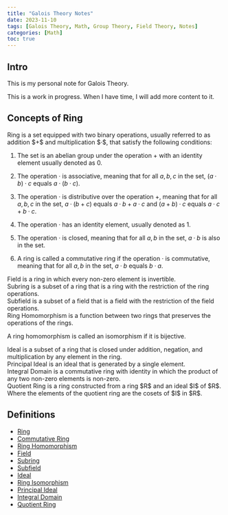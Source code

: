 ```yaml
---
title: "Galois Theory Notes"
date: 2023-11-10
tags: [Galois Theory, Math, Group Theory, Field Theory, Notes]
categories: [Math]
toc: true
---
```


## Intro

This is my personal note for Galois Theory.

This  is a work in progress.
When I have time, I will add more content to it.

## Concepts of Ring

<div class="math_definition_env">
<span id="definition:ring" className="math_definition">Ring</span>
is a set equipped with two binary operations, usually referred to as
addition $+$ and multiplication $·$,
that satisfy the following conditions:

1. The set is an abelian group under the operation $+$
   with an identity element usually denoted as 0.

2. The operation $·$ is associative,
   meaning that for all $a, b, c$ in the set, $(a·b)·c$ equals $a·(b·c)$.

3. The operation $·$ is distributive over the operation $+$,
   meaning that for all $a, b, c$ in the set, $a·(b+c)$ equals
   $a·b + a·c$ and $(a+b)·c$ equals $a·c + b·c$.

4. The operation $·$ has an identity element, usually denoted as $1$.

5. The operation $·$ is closed, meaning that for all $a, b$ in the set,
$a·b$ is also in the set.

6. A ring is called a commutative ring if the operation $·$ is commutative,
   meaning that for all $a, b$ in the set, $a·b$ equals $b·a$.
</div>

<div class="math_definition_env">
<span id="definition:field" class="math_definition"> Field </span>
is a ring in which every non-zero element is invertible.
</div>

<div class="math_definition_env">
<span id="definition:subring" class="math_definition"> Subring </span>
is a subset of a ring
that is a ring with the restriction of the ring operations.
</div>

<div class="math_definition_env">
<span id="definition:subfield" class="math_definition"> Subfield </span>
is a subset of a field
that is a field with the restriction of the field operations.
</div>

<div class="math_definition_env">
<span id="definition:ring-homomorphism" class="math_definition"> Ring Homomorphism </span>
is a function between two rings
that preserves the operations of the rings.

A ring homomorphism is called an
<span id="definition:ring-homomorphism:isomorphism" class="math_definition"> isomorphism </span>
if it is bijective.
</div>

<div class="math_definition_env">
<span id="definition:ring-homomorphism" class="math_definition"> Ideal </span>
is a subset of a ring that is closed under addition, negation,
and multiplication by any element in the ring.
</div>

<div class="math_definition_env">
<span id="definition:ring-homomorphism" class="math_definition"> Principal Ideal </span>
is an ideal that is generated by a single element.
</div>

<div class="math_definition_env">
<span id="definition:integral-domain" class="math_definition"> Integral Domain </span>
is a commutative ring with identity
in which the product of any two non-zero elements is non-zero.
</div>

<div class="math_definition_env">
<span id="definition:quotient-ring" class="math_definition"> Quotient Ring </span>
is a ring constructed from a ring $R$ and an ideal $I$ of $R$.
Where the elements of the quotient ring are the cosets of $I$ in $R$.
</div>

## Definitions

<ul>
    <li><a href="#definition:ring">Ring</a></li>
    <li><a href="#definition:ring">Commutative Ring</a></li>
    <li><a href="#definition:ring-homomorphism">Ring Homomorphism</a></li>
    <li><a href="#definition:field">Field</a></li>
    <li><a href="#definition:subring">Subring</a></li>
    <li><a href="#definition:subfield">Subfield</a></li>
    <li><a href="#definition:ideal">Ideal</a></li>
    <li><a href="#definition:ring-homomorphism:isomorphism">Ring Isomorphism</a></li>
    <li><a href="#definition:principal-ideal">Principal Ideal</a></li>
    <li><a href="#definition:integral-domain">Integral Domain</a></li>
    <li><a href="#definition:quotient-ring">Quotient Ring</a></li>
</ul>
